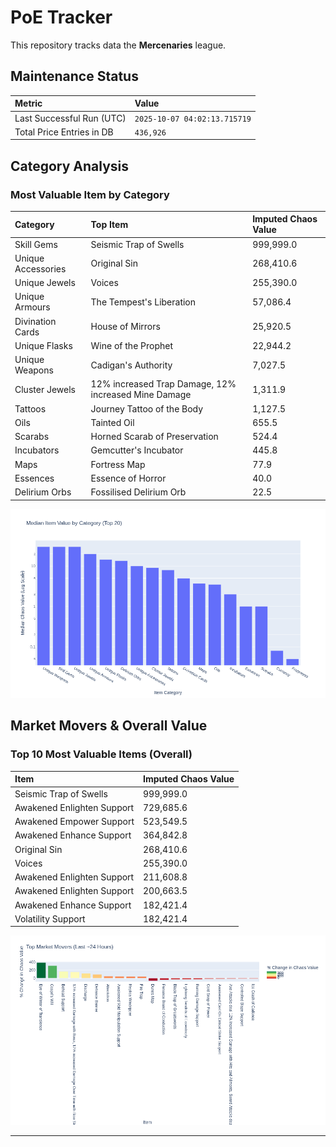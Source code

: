 # PoE Tracker

This repository tracks data the **Mercenaries** league.

## Maintenance Status

<!-- START_MAINTENANCE -->
| Metric | Value |
|:---|:---|
| Last Successful Run (UTC) | `2025-10-07 04:02:13.715719` |
| Total Price Entries in DB | `436,926` |

<!-- END_MAINTENANCE -->

## Category Analysis

<!-- START_CATEGORY_ANALYSIS -->
### Most Valuable Item by Category
| Category | Top Item | Imputed Chaos Value |
| :--- | :--- | :--- |
| Skill Gems | Seismic Trap of Swells | 999,999.0 |
| Unique Accessories | Original Sin | 268,410.6 |
| Unique Jewels | Voices | 255,390.0 |
| Unique Armours | The Tempest's Liberation | 57,086.4 |
| Divination Cards | House of Mirrors | 25,920.5 |
| Unique Flasks | Wine of the Prophet | 22,944.2 |
| Unique Weapons | Cadigan's Authority | 7,027.5 |
| Cluster Jewels | 12% increased Trap Damage, 12% increased Mine Damage | 1,311.9 |
| Tattoos | Journey Tattoo of the Body | 1,127.5 |
| Oils | Tainted Oil | 655.5 |
| Scarabs | Horned Scarab of Preservation | 524.4 |
| Incubators | Gemcutter's Incubator | 445.8 |
| Maps | Fortress Map | 77.9 |
| Essences | Essence of Horror | 40.0 |
| Delirium Orbs | Fossilised Delirium Orb | 22.5 |


![Category Analysis Chart](charts/category_analysis.png)
<!-- END_CATEGORY_ANALYSIS -->

## Market Movers & Overall Value

<!-- START_ANALYSIS -->
### Top 10 Most Valuable Items (Overall)
| Item | Imputed Chaos Value |
| :--- | :--- |
| Seismic Trap of Swells | 999,999.0 |
| Awakened Enlighten Support | 729,685.6 |
| Awakened Empower Support | 523,549.5 |
| Awakened Enhance Support | 364,842.8 |
| Original Sin | 268,410.6 |
| Voices | 255,390.0 |
| Awakened Enlighten Support | 211,608.8 |
| Awakened Enlighten Support | 200,663.5 |
| Awakened Enhance Support | 182,421.4 |
| Volatility Support | 182,421.4 |


![Market Movers Chart](charts/market_movers.png)
<!-- END_ANALYSIS -->

---

